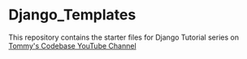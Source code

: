 # Django_Templates

This repository contains the starter files for Django Tutorial series on [Tommy's Codebase YouTube Channel](https://www.youtube.com/@tommys_codebase)
